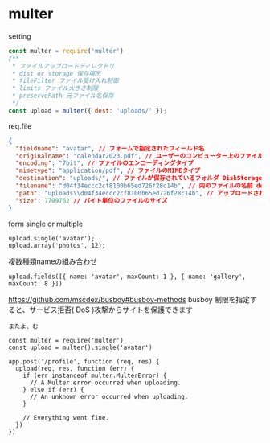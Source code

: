 # multer

setting
```setting.js
const multer = require('multer')
/**
 * ファイルアップロードディレクトリ
 * dist or storage 保存場所
 * fileFilter ファイル受け入れ制御
 * limits ファイル大きさ制限
 * preservePath 元ファイル名保存
 */
const upload = multer({ dest: 'uploads/' });
```

req.file
```*.json
{
  "fieldname": "avatar", // フォームで指定されたフィールド名
  "originalname": "calendar2023.pdf", // ユーザーのコンピューター上のファイルの名前
  "encoding": "7bit", // ファイルのエンコーディングタイプ
  "mimetype": "application/pdf", // ファイルのMIMEタイプ
  "destination": "uploads/", // ファイルが保存されているフォルダ DiskStorage
  "filename": "d04f34eccc2cf8100b65ed726f28c14b", // 内のファイルの名前 destination DiskStorage
  "path": "uploads\\d04f34eccc2cf8100b65ed726f28c14b", // アップロードされたファイルへのフルパス DiskStorage
  "size": 7709762 // バイト単位のファイルのサイズ
}
```

form single or multiple
```*js
upload.single('avatar');
upload.array('photos', 12);
```

複数種類nameの組み合わせ
```*js
upload.fields([{ name: 'avatar', maxCount: 1 }, { name: 'gallery', maxCount: 8 }])
```

https://github.com/mscdex/busboy#busboy-methods
busboy 制限を指定すると、サービス拒否( DoS )攻撃からサイトを保護できます
```
またよ、む
```



``` multerでのエラー処理
const multer = require('multer')
const upload = multer().single('avatar')

app.post('/profile', function (req, res) {
  upload(req, res, function (err) {
    if (err instanceof multer.MulterError) {
      // A Multer error occurred when uploading.
    } else if (err) {
      // An unknown error occurred when uploading.
    }

    // Everything went fine.
  })
})
```
